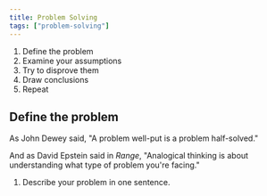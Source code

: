 ```yaml
---
title: Problem Solving
tags: ["problem-solving"]
---
```


1. Define the problem
2. Examine your assumptions
3. Try to disprove them
4. Draw conclusions
5. Repeat

## Define the problem

As John Dewey said, "A problem well-put is a problem half-solved."

And as David Epstein said in *Range*, "Analogical thinking is about understanding what type of problem you're facing."

1. Describe your problem in one sentence.
